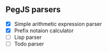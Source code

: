 ## PegJS parsers

- [x] Simple arithmetic expression parser
- [x] Prefix notaion calculator
- [ ] Lisp parser
- [ ] Todo parser
